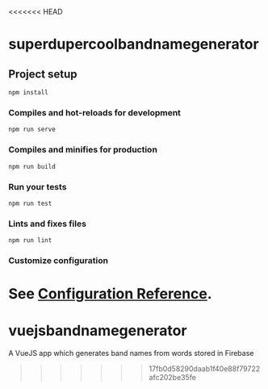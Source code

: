 <<<<<<< HEAD
# superdupercoolbandnamegenerator

## Project setup
```
npm install
```

### Compiles and hot-reloads for development
```
npm run serve
```

### Compiles and minifies for production
```
npm run build
```

### Run your tests
```
npm run test
```

### Lints and fixes files
```
npm run lint
```

### Customize configuration
See [Configuration Reference](https://cli.vuejs.org/config/).
=======
# vuejsbandnamegenerator
A VueJS app which generates band names from words stored in Firebase
>>>>>>> 17fb0d58290daab1f40e88f79722afc202be35fe
